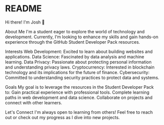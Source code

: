 # README
Hi there! I'm Josh 👋

About Me
I'm a student eager to explore the world of technology and development. Currently, I’m looking to enhance my skills and gain hands-on experience through the GitHub Student Developer Pack resources.

Interests
Web Development: Excited to learn about building websites and applications.
Data Science: Fascinated by data analysis and machine learning.
Data Privacy: Passionate about protecting personal information and understanding privacy laws.
Cryptocurrency: Interested in blockchain technology and its implications for the future of finance.
Cybersecurity: Committed to understanding security practices to protect data and systems.

Goals
My goal is to leverage the resources in the Student Developer Pack to:
Gain practical experience with professional tools.
Complete learning paths in web development and data science.
Collaborate on projects and connect with other learners.

Let's Connect
I'm always open to learning from others! Feel free to reach out or check out my progress as I dive into new projects.

